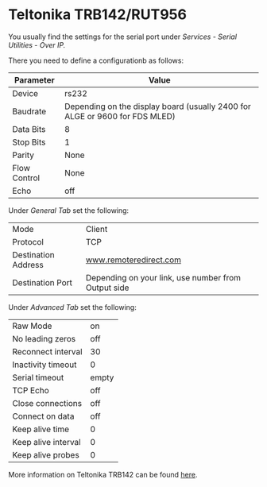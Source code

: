 # Teltonika TRB142/RUT956

You usually find the settings for the serial port under _Services_ - _Serial Utilities_ - _Over IP._&#x20;

There you need to define a configurationb as follows:&#x20;

| Parameter    | Value                                                                       |
| ------------ | --------------------------------------------------------------------------- |
| Device       | rs232                                                                       |
| Baudrate     | Depending on the display board (usually 2400 for ALGE or 9600 for FDS MLED) |
| Data Bits    | 8                                                                           |
| Stop Bits    | 1                                                                           |
| Parity       | None                                                                        |
| Flow Control | None                                                                        |
| Echo         | off                                                                         |

Under _General Tab_ set the following:

|                     |                                                     |
| ------------------- | --------------------------------------------------- |
| Mode                | Client                                              |
| Protocol            | TCP                                                 |
| Destination Address | www.remoteredirect.com                              |
| Destination Port    | Depending on your link, use number from Output side |

Under _Advanced Tab_ set the following:

|                     |       |
| ------------------- | ----- |
| Raw Mode            | on    |
| No leading zeros    | off   |
| Reconnect interval  | 30    |
| Inactivity timeout  | 0     |
| Serial timeout      | empty |
| TCP Echo            | off   |
| Close connections   | off   |
| Connect on data     | off   |
| Keep alive time     | 0     |
| Keep alive interval | 0     |
| Keep alive probes   | 0     |

More information on Teltonika TRB142 can be found [here](teltonika-trb142.md).
